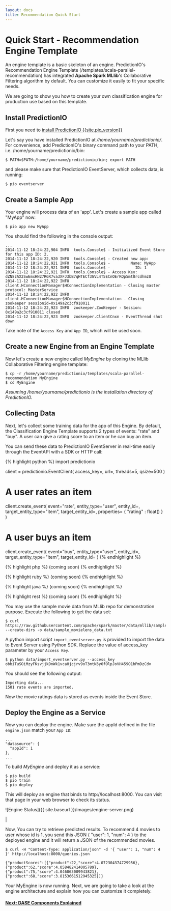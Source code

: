 ```yaml
---
layout: docs
title: Recommendation Quick Start
---
```


# Quick Start - Recommendation Engine Template

An engine template is a basic skeleton of an engine. PredictionIO's Recommendation Engine Template (/templates/scala-parallel-recommendation) has integrated **Apache Spark MLlib**'s Collaborative Filtering algorithm by default.
 You can customize it easily to fit your specific needs.

We are going to show you how to create your own classification engine for production use based on this template.

## Install PredictionIO

First you need to [install PredictionIO {{site.pio_version}}]({{site.baseurl}}/install/)

Let's say you have installed PredictionIO at */home/yourname/predictionio/*.
For convenience, add PredictionIO's binary command path to your PATH, i.e. /home/yourname/predictionio/bin:

```
$ PATH=$PATH:/home/yourname/predictionio/bin; export PATH
```

and please make sure that PredictionIO EventServer, which collects data, is running:

```
$ pio eventserver
```


## Create a Sample App

Your engine will process data of an 'app'. Let's create a sample app called "MyApp" now:

```
$ pio app new MyApp
```

You should find the following in the console output:

```
...
2014-11-12 18:24:22,904 INFO  tools.Console$ - Initialized Event Store for this app ID: 2.
2014-11-12 18:24:22,920 INFO  tools.Console$ - Created new app:
2014-11-12 18:24:22,921 INFO  tools.Console$ -         Name: MyApp
2014-11-12 18:24:22,921 INFO  tools.Console$ -           ID: 1
2014-11-12 18:24:22,921 INFO  tools.Console$ - Access Key: dZN8zAX2SwEmxHN27RGR7va3XFJ3bB7qHTECf3GVL4T5ECnOErRQp5mt8rcdhmzU
2014-11-12 18:24:22,922 INFO  client.HConnectionManager$HConnectionImplementation - Closing master protocol: MasterService
2014-11-12 18:24:22,922 INFO  client.HConnectionManager$HConnectionImplementation - Closing zookeeper sessionid=0x149a2c3cf910011
2014-11-12 18:24:22,923 INFO  zookeeper.ZooKeeper - Session: 0x149a2c3cf910011 closed
2014-11-12 18:24:22,923 INFO  zookeeper.ClientCnxn - EventThread shut down
```

Take note of the `Access Key` and `App ID`, which will be used soon.

## Create a new Engine from an Engine Template

Now let's create a new engine called *MyEngine* by cloning the MLlib Collaborative Filtering engine template:

```
$ cp -r /home/yourname/predictionio/templates/scala-parallel-recommendation MyEngine
$ cd MyEngine
```

*Assuming /home/yourname/predictionio is the installation directory of PredictionIO.*

## Collecting Data

Next, let's collect some training data for the app of this Engine. 
By default, the Classification Engine Template supports 2 types of events: "rate" and "buy".  A user can give a rating score to an item or he can buy an item. 

You can send these data to PredictionIO EventServer in real-time easily through the EventAPI with a SDK or HTTP call:

<div class="codetabs">
<div data-lang="Python SDK">

{% highlight python %}
import predictionio

client = predictionio.EventClient(
    access_key=<ACCESS KEY>,
    url=<URL OF EVENTSERVER>,
    threads=5,
    qsize=500
)

# A user rates an item
client.create_event(
    event="rate",
    entity_type="user",
    entity_id=<USER ID>,
    target_entity_type="item",
    target_entity_id=<ITEM ID>,
    properties= { "rating" : float(<RATING>) }
)

# A user buys an item
client.create_event(
        event="buy",
        entity_type="user",
        entity_id=<USER ID>,
        target_entity_type="item",
        target_entity_id=<ITEM ID>
)
{% endhighlight %}

</div>

<div data-lang="PHP SDK">

{% highlight php %}
(coming soon)
{% endhighlight %}
</div>


<div data-lang="Ruby SDK">

{% highlight ruby %}
(coming soon)
{% endhighlight %}

</div>

<div data-lang="Java SDK">

{% highlight java %}
(coming soon)
{% endhighlight %}

</div>

<div data-lang="REST API">

{% highlight rest %}
(coming soon)
{% endhighlight %}

</div>
</div>


You may use the sample movie data from MLlib repo for demonstration purpose. Execute the following to get the data set:

```
$ curl https://raw.githubusercontent.com/apache/spark/master/data/mllib/sample_movielens_data.txt --create-dirs -o data/sample_movielens_data.txt
```

A python import script `import_eventserver.py` is provided to import the data to Event Server using Python SDK. Replace the value of access_key parameter by your `Access Key`.

```
$ python data/import_eventserver.py --access_key obbiTuSOiMzyFKsvjjkDnWk1vcaHjcjrv9oT3mtN3y6fOlpJoVH459O1bPmDzCdv
```

You should see the following output:

```
Importing data...
1501 rate events are imported.
```

Now the movie ratings data is stored as events inside the Event Store.








## Deploy the Engine as a Service

Now you can deploy the engine.  Make sure the appId defined in the file `engine.json` match your `App ID`:

```
...
"datasource": {
  "appId": 1
},
...
```

To build *MyEngine* and deploy it as a service:

```
$ pio build
$ pio train
$ pio deploy
```

This will deploy an engine that binds to http://localhost:8000. You can visit that page in your web browser to check its status.


![Engine Status]({{ site.baseurl }}/images/engine-server.png)

|

Now, You can try to retrieve predicted results.
To recommend 4 movies to user whose id is 1, you send this JSON { "user": 1, "num": 4 } to the deployed engine and it will return a JSON of the recommended movies.

```
$ curl -H "Content-Type: application/json" -d '{ "user": 1, "num": 4 }' http://localhost:8000/queries.json

{"productScores":[{"product":22,"score":4.072304374729956},{"product":62,"score":4.058482414005789},{"product":75,"score":4.046063009943821},{"product":68,"score":3.8153661512945325}]}
```

Your MyEngine is now running. Next, we are going to take a look at the engine architecture and explain how you can customize it completely.

#### [Next: DASE Components Explained](dase.html)
